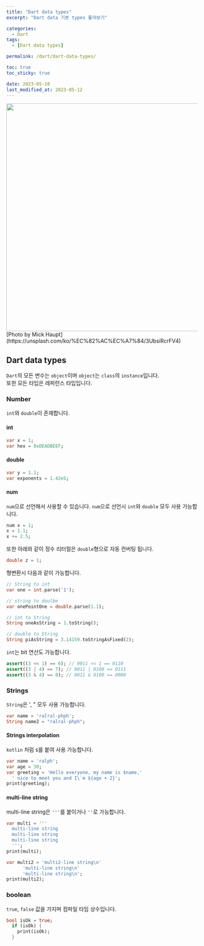 ```yaml
---
title: "Dart data types"
excerpt: "Dart data 기본 types 톺아보기"

categories:
  - Dart
tags:
  - [Dart data types]

permalink: /dart/dart-data-types/

toc: true
toc_sticky: true

date: 2023-05-10
last_modified_at: 2023-05-12
---
```

<img src="/assets/images/posts_img/dart/mick-haupt-3UbsiRcrFV4-unsplash.jpg" width="600">
[Photo by Mick Haupt](https://unsplash.com/ko/%EC%82%AC%EC%A7%84/3UbsiRcrFV4)  

## Dart data types
`Dart`의 모든 변수는 `object`이며 `object`는 `class`의 `instance`입니다.  
또한 모든 타입은 레퍼런스 타입입니다. 

### Number
`int`와 `double`이 존재합니다. 

#### int

``` dart 
var x = 1;
var hex = 0xDEADBEEF;
```

#### double 

``` dart
var y = 1.1;
var exponents = 1.42e5;
```

#### num 
`num`으로 선언해서 사용할 수 있습니다. `num`으로 선언시 `int`와 `double` 모두 사용 가능합니다. 

```dart 
num x = 1;
x = 1.1;
x += 2.5;
```

또한 아래와 같이 정수 리터럴은 `double`형으로 자동 컨버팅 됩니다.

``` dart 
double z = 1;
```

형변환시 다음과 같이 가능합니다. 
``` dart 
// String to int 
var one = int.parse('1');

// string to doulbe
var onePointOne = double.parse(1.1);

// int to String 
String oneAsString = 1.toString();

// double to String 
String piAsString = 3.14159.toStringAsFixed(2);
```

`int`는 bit 연산도 가능합니다. 
``` dart 
assert((3 << 1) == 6); // 0011 << 1 == 0110
assert((3 | 4) == 7); // 0011 | 0100 == 0111
assert((3 & 4) == 0); // 0011 & 0100 == 0000
```

### Strings
`String`은 ', " 모두 사용 가능합니다. 

``` dart 
var name = 'ralral-phph';
String name2 = "ralral-phph";
```

#### Strings interpolation
`kotlin` 처럼 `$`를 붙여 사용 가능합니다. 

``` dart
var name = 'ralph';
var age = 30;
var greeting = 'Hello everyone, my name is $name,'
  ' nice to meet you and I\`m ${age + 2}';
print(greeting);  
```

#### multi-line string 
multi-line string은 `'''`를 붙이거나 `''`로 가능합니다.

``` dart
var multi = '''
  multi-line string
  multi-line string
  multi-line string
  ''';
print(multi);

var multi2 = 'multi2-line string\n'
      'multi-line string\n'
      'multi-line string\n';
print(multi2);
```

### boolean
`true`, `false` 값을 가지며 컴파일 타임 상수입니다.

``` dart
bool isOk = true;
  if (isOk) {
    print(isOk);
  }
```

